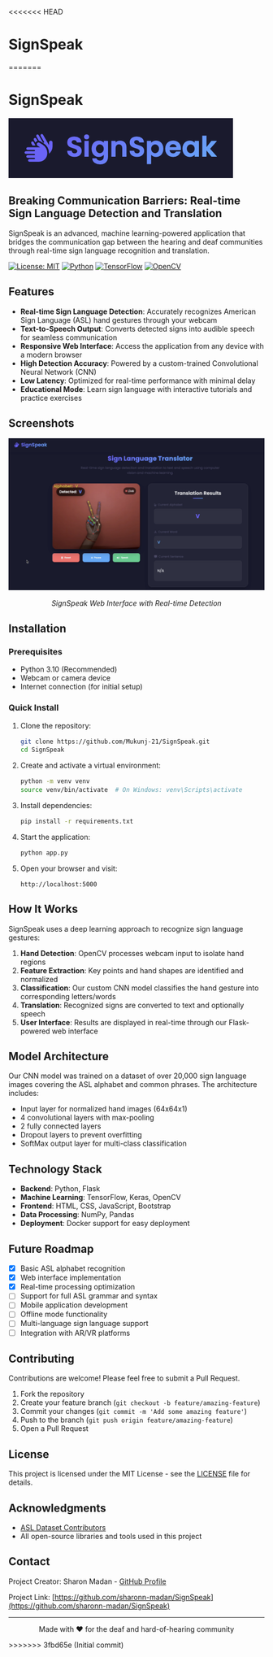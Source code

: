 <<<<<<< HEAD
# SignSpeak
=======
# SignSpeak

![SignSpeak Logo](https://github.com/Mukunj-21/SignSpeak/raw/main/Images/Logo.png)

## Breaking Communication Barriers: Real-time Sign Language Detection and Translation

SignSpeak is an advanced, machine learning-powered application that bridges the communication gap between the hearing and deaf communities through real-time sign language recognition and translation.

[![License: MIT](https://img.shields.io/badge/License-MIT-yellow.svg)](https://opensource.org/licenses/MIT)
[![Python](https://img.shields.io/badge/Python-3.7+-blue.svg)](https://www.python.org/downloads/)
[![TensorFlow](https://img.shields.io/badge/TensorFlow-2.x-orange.svg)](https://www.tensorflow.org/)
[![OpenCV](https://img.shields.io/badge/OpenCV-4.x-green.svg)](https://opencv.org/)

## Features

- **Real-time Sign Language Detection**: Accurately recognizes American Sign Language (ASL) hand gestures through your webcam
- **Text-to-Speech Output**: Converts detected signs into audible speech for seamless communication
- **Responsive Web Interface**: Access the application from any device with a modern browser
- **High Detection Accuracy**: Powered by a custom-trained Convolutional Neural Network (CNN)
- **Low Latency**: Optimized for real-time performance with minimal delay
- **Educational Mode**: Learn sign language with interactive tutorials and practice exercises

## Screenshots

<div align="center">
  <img src="https://github.com/Mukunj-21/SignSpeak/raw/main/Images/Interface.png" alt="SignSpeak Interface" width="600"/>
  <p><i>SignSpeak Web Interface with Real-time Detection</i></p>
</div>

## Installation

### Prerequisites

- Python 3.10 (Recommended)
- Webcam or camera device
- Internet connection (for initial setup)

### Quick Install

1. Clone the repository:

   ```bash
   git clone https://github.com/Mukunj-21/SignSpeak.git
   cd SignSpeak
   ```

2. Create and activate a virtual environment:

   ```bash
   python -m venv venv
   source venv/bin/activate  # On Windows: venv\Scripts\activate
   ```

3. Install dependencies:

   ```bash
   pip install -r requirements.txt
   ```

4. Start the application:

   ```bash
   python app.py
   ```

5. Open your browser and visit:
   ```
   http://localhost:5000
   ```

## How It Works

SignSpeak uses a deep learning approach to recognize sign language gestures:

1. **Hand Detection**: OpenCV processes webcam input to isolate hand regions
2. **Feature Extraction**: Key points and hand shapes are identified and normalized
3. **Classification**: Our custom CNN model classifies the hand gesture into corresponding letters/words
4. **Translation**: Recognized signs are converted to text and optionally speech
5. **User Interface**: Results are displayed in real-time through our Flask-powered web interface

## Model Architecture

Our CNN model was trained on a dataset of over 20,000 sign language images covering the ASL alphabet and common phrases. The architecture includes:

- Input layer for normalized hand images (64x64x1)
- 4 convolutional layers with max-pooling
- 2 fully connected layers
- Dropout layers to prevent overfitting
- SoftMax output layer for multi-class classification

## Technology Stack

- **Backend**: Python, Flask
- **Machine Learning**: TensorFlow, Keras, OpenCV
- **Frontend**: HTML, CSS, JavaScript, Bootstrap
- **Data Processing**: NumPy, Pandas
- **Deployment**: Docker support for easy deployment

## Future Roadmap

- [x] Basic ASL alphabet recognition
- [x] Web interface implementation
- [x] Real-time processing optimization
- [ ] Support for full ASL grammar and syntax
- [ ] Mobile application development
- [ ] Offline mode functionality
- [ ] Multi-language sign language support
- [ ] Integration with AR/VR platforms

## Contributing

Contributions are welcome! Please feel free to submit a Pull Request.

1. Fork the repository
2. Create your feature branch (`git checkout -b feature/amazing-feature`)
3. Commit your changes (`git commit -m 'Add some amazing feature'`)
4. Push to the branch (`git push origin feature/amazing-feature`)
5. Open a Pull Request

## License

This project is licensed under the MIT License - see the [LICENSE](LICENSE) file for details.

## Acknowledgments

- [ASL Dataset Contributors](https://www.kaggle.com/datasets/grassknoted/asl-alphabet)
- All open-source libraries and tools used in this project

## Contact

Project Creator: Sharon Madan - [GitHub Profile](https://github.com/sharonn-madan)

Project Link: [https://github.com/sharonn-madan/SignSpeak](https://github.com/sharonn-madan/SignSpeak)

---

<p align="center">Made with ❤️ for the deaf and hard-of-hearing community</p>
>>>>>>> 3fbd65e (Initial commit)

